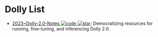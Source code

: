 # Dolly List

- [2023~Dolly-2.0-Notes ![code](https://ng-tech.icu/assets/code.svg) ![star](https://img.shields.io/github/stars/kw2828/Dolly-2.0-Notes)](https://github.com/kw2828/Dolly-2.0-Notes): Democratizing resources for running, fine-tuning, and inferencing Dolly 2.0.
